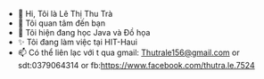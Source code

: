 - 👋 Hi, Tôi là Lê Thị Thu Trà 
- 👀 Tôi quan tâm đến bạn
- 🌱 Tôi hiện đang học Java và Đồ họa 
- ✨ Tôi đang làm việc tại HIT-Haui 
- 📫 Có thể liên lạc với t qua gmail: Thutrale156@gmail.com or sdt:0379064314 or fb:https://www.facebook.com/thutra.le.7524

<!---
ThuTra2302/ThuTra2302 is a ✨ special ✨ repository because its `README.md` (this file) appears on your GitHub profile.
You can click the Preview link to take a look at your changes.
--->

